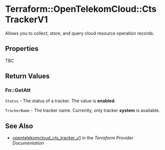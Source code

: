 # Terraform::OpenTelekomCloud::CtsTrackerV1

Allows you to collect, store, and query cloud resource operation records.

## Properties

TBC

## Return Values

### Fn::GetAtt

`Status` - The status of a tracker. The value is **enabled**.

`TrackerName` - The tracker name. Currently, only tracker **system** is available.

## See Also

* [opentelekomcloud_cts_tracker_v1](https://www.terraform.io/docs/providers/opentelekomcloud/r/cts_tracker_v1.html) in the _Terraform Provider Documentation_